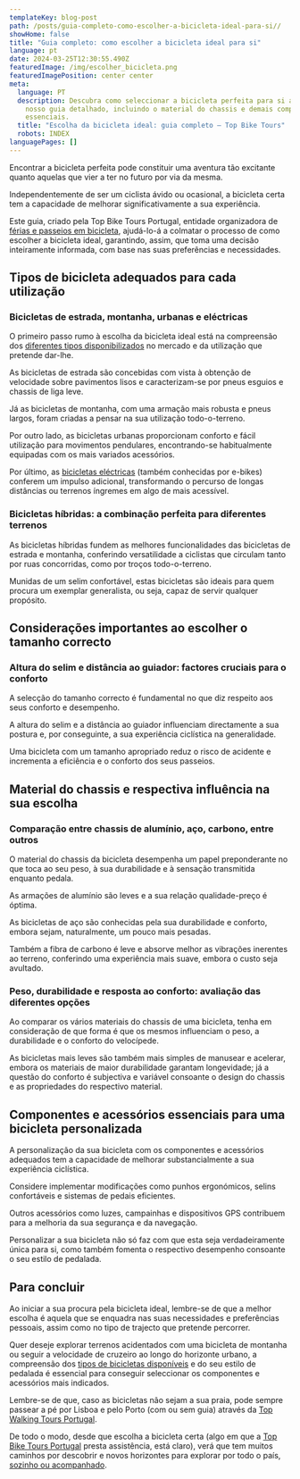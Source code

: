 ```yaml
---
templateKey: blog-post
path: /posts/guia-completo-como-escolher-a-bicicleta-ideal-para-si//
showHome: false
title: "Guia completo: como escolher a bicicleta ideal para si"
language: pt
date: 2024-03-25T12:30:55.490Z
featuredImage: /img/escolher_bicicleta.png
featuredImagePosition: center center
meta:
  language: PT
  description: Descubra como seleccionar a bicicleta perfeita para si através do
    nosso guia detalhado, incluindo o material do chassis e demais componentes
    essenciais.
  title: "Escolha da bicicleta ideal: guia completo – Top Bike Tours"
  robots: INDEX
languagePages: []
---
```

Encontrar a bicicleta perfeita pode constituir uma aventura tão excitante quanto aquelas que vier a ter no futuro por via da mesma.

Independentemente de ser um ciclista ávido ou ocasional, a bicicleta certa tem a capacidade de melhorar significativamente a sua experiência.

Este guia, criado pela Top Bike Tours Portugal, entidade organizadora de [férias e passeios em bicicleta](https://topbiketoursportugal.com/pt/), ajudá-lo-á a colmatar o processo de como escolher a bicicleta ideal, garantindo, assim, que toma uma decisão inteiramente informada, com base nas suas preferências e necessidades.

## Tipos de bicicleta adequados para cada utilização

### Bicicletas de estrada, montanha, urbanas e eléctricas

O primeiro passo rumo à escolha da bicicleta ideal está na compreensão dos [diferentes tipos disponibilizados](https://topbiketoursportugal.com/pt/bicicletas/) no mercado e da utilização que pretende dar-lhe.

As bicicletas de estrada são concebidas com vista à obtenção de velocidade sobre pavimentos lisos e caracterizam-se por pneus esguios e chassis de liga leve.

Já as bicicletas de montanha, com uma armação mais robusta e pneus largos, foram criadas a pensar na sua utilização todo-o-terreno.

Por outro lado, as bicicletas urbanas proporcionam conforto e fácil utilização para movimentos pendulares, encontrando-se habitualmente equipadas com os mais variados acessórios.

Por último, as [bicicletas eléctricas](https://topbiketoursportugal.com/pt/posts/bicicletas-electricas-como-e-que-estas-podem-ajuda-lo-nas-rotas-ciclisticas-mais-dificeis/) (também conhecidas por e-bikes) conferem um impulso adicional, transformando o percurso de longas distâncias ou terrenos íngremes em algo de mais acessível.

### Bicicletas híbridas: a combinação perfeita para diferentes terrenos

As bicicletas híbridas fundem as melhores funcionalidades das bicicletas de estrada e montanha, conferindo versatilidade a ciclistas que circulam tanto por ruas concorridas, como por troços todo-o-terreno.

Munidas de um selim confortável, estas bicicletas são ideais para quem procura um exemplar generalista, ou seja, capaz de servir qualquer propósito.

## Considerações importantes ao escolher o tamanho correcto

### Altura do selim e distância ao guiador: factores cruciais para o conforto

A selecção do tamanho correcto é fundamental no que diz respeito aos seus conforto e desempenho.

A altura do selim e a distância ao guiador influenciam directamente a sua postura e, por conseguinte, a sua experiência ciclística na generalidade.

Uma bicicleta com um tamanho apropriado reduz o risco de acidente e incrementa a eficiência e o conforto dos seus passeios.

## Material do chassis e respectiva influência na sua escolha

### Comparação entre chassis de alumínio, aço, carbono, entre outros

O material do chassis da bicicleta desempenha um papel preponderante no que toca ao seu peso, à sua durabilidade e à sensação transmitida enquanto pedala.

As armações de alumínio são leves e a sua relação qualidade-preço é óptima.

As bicicletas de aço são conhecidas pela sua durabilidade e conforto, embora sejam, naturalmente, um pouco mais pesadas.

Também a fibra de carbono é leve e absorve melhor as vibrações inerentes ao terreno, conferindo uma experiência mais suave, embora o custo seja avultado.

### Peso, durabilidade e resposta ao conforto: avaliação das diferentes opções

Ao comparar os vários materiais do chassis de uma bicicleta, tenha em consideração de que forma é que os mesmos influenciam o peso, a durabilidade e o conforto do velocípede.

As bicicletas mais leves são também mais simples de manusear e acelerar, embora os materiais de maior durabilidade garantam longevidade; já a questão do conforto é subjectiva e variável consoante o design do chassis e as propriedades do respectivo material.

## Componentes e acessórios essenciais para uma bicicleta personalizada

A personalização da sua bicicleta com os componentes e acessórios adequados tem a capacidade de melhorar substancialmente a sua experiência ciclística.

Considere implementar modificações como punhos ergonómicos, selins confortáveis e sistemas de pedais eficientes.

Outros acessórios como luzes, campainhas e dispositivos GPS contribuem para a melhoria da sua segurança e da navegação.

Personalizar a sua bicicleta não só faz com que esta seja verdadeiramente única para si, como também fomenta o respectivo desempenho consoante o seu estilo de pedalada.

## Para concluir

Ao iniciar a sua procura pela bicicleta ideal, lembre-se de que a melhor escolha é aquela que se enquadra nas suas necessidades e preferências pessoais, assim como no tipo de trajecto que pretende percorrer.

Quer deseje explorar terrenos acidentados com uma bicicleta de montanha ou seguir a velocidade de cruzeiro ao longo do horizonte urbano, a compreensão dos [tipos de bicicletas disponíveis](https://topbiketoursportugal.com/pt/bicicletas/) e do seu estilo de pedalada é essencial para conseguir seleccionar os componentes e acessórios mais indicados.

Lembre-se de que, caso as bicicletas não sejam a sua praia, pode sempre passear a pé por Lisboa e pelo Porto (com ou sem guia) através da [Top Walking Tours Portugal](https://topwalkingtoursportugal.com/pt/).

De todo o modo, desde que escolha a bicicleta certa (algo em que a [Top Bike Tours Portugal](https://topbiketoursportugal.com/pt/) presta assistência, está claro), verá que tem muitos caminhos por descobrir e novos horizontes para explorar por todo o país, [sozinho ou acompanhado](https://topbiketoursportugal.com/pt/blog/passeio-em-bicicleta-com-guia-em-portugal/).